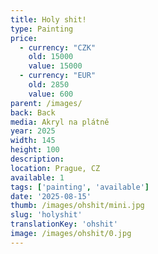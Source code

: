 ```yaml
---
title: Holy shit!
type: Painting
price:
  - currency: "CZK"
    old: 15000
    value: 15000
  - currency: "EUR"
    old: 2850
    value: 600
parent: /images/
back: Back
media: Akryl na plátně
year: 2025
width: 145
height: 100
description: 
location: Prague, CZ
available: 1
tags: ['painting', 'available']
date: '2025-08-15'
thumb: /images/ohshit/mini.jpg
slug: 'holyshit'
translationKey: 'ohshit'
image: /images/ohshit/0.jpg
---
```


